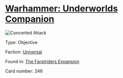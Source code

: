 # [Warhammer: Underworlds Companion](https://guidokessels.github.io/wh-underworlds)

  

![Concerted Attack](https://warhammerunderworlds.com/wp-content/uploads/sites/6/2018/03/246_ENG.png)



Type: Objective

Faction: [Universal](https://guidokessels.github.io/wh-underworlds/factions/universal)

Found in: [The Farstriders Expansion](https://guidokessels.github.io/wh-underworlds/locations/the-farstriders-expansion)

Card number: 246
